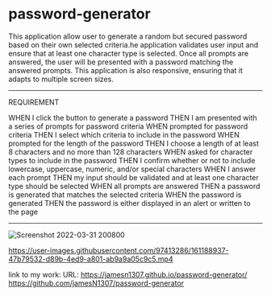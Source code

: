 # password-generator

This application allow user to generate a random but secured password based on their own selected criteria.he application validates user input and ensure that at least one character type is selected. Once all prompts are answered, the user will be presented with a password matching the answered prompts. This application is also responsive, ensuring that it adapts to multiple screen sizes.
_____________________________________________________________________________________________________________
REQUIREMENT 


WHEN I click the button to generate a password
THEN I am presented with a series of prompts for password criteria
WHEN prompted for password criteria
THEN I select which criteria to include in the password
WHEN prompted for the length of the password
THEN I choose a length of at least 8 characters and no more than 128 characters
WHEN asked for character types to include in the password
THEN I confirm whether or not to include lowercase, uppercase, numeric, and/or special characters
WHEN I answer each prompt
THEN my input should be validated and at least one character type should be selected
WHEN all prompts are answered
THEN a password is generated that matches the selected criteria
WHEN the password is generated
THEN the password is either displayed in an alert or written to the page
________________________________________________________________________________________________________________

![Screenshot 2022-03-31 200800](https://user-images.githubusercontent.com/97413286/161188735-49dcb1df-c60d-4686-84d9-b6c4d16e191e.png)


https://user-images.githubusercontent.com/97413286/161188937-47b79532-d89b-4ed9-a801-ab9a9a05c9c5.mp4

link to my work:
URL: https://jamesn1307.github.io/password-generator/
https://github.com/jamesN1307/password-generator
